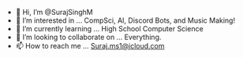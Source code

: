 - 👋 Hi, I’m @SurajSinghM
- 👀 I’m interested in ... CompSci, AI, Discord Bots, and Music Making!
- 🌱 I’m currently learning ...  High School Computer Science
- 💞️ I’m looking to collaborate on ... Everything.
- 📫 How to reach me ... Suraj.ms1@icloud.com

<!---
SurajSinghM/SurajSinghM is a ✨ special ✨ repository because its `README.md` (this file) appears on your GitHub profile.
You can click the Preview link to take a look at your changes.
--->
